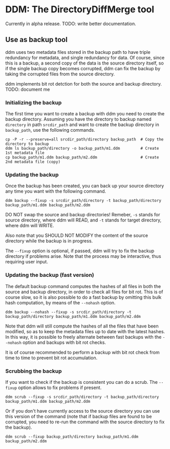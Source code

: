 # DDM: The DirectoryDiffMerge tool

Currently in alpha release. TODO: write better documentation.

## Use as backup tool

ddm uses two metadata files stored in the backup path to have triple redundancy
for metadata, and single redundancy for data. Of course, since this is a backup,
a second copy of the data is the source directory itself, so if the single backup
copy becomes corrupted, ddm can fix the backup by taking the corrupted files from
the source directory.

ddm implements bit rot detction for both the source and backup directory. TODO: document me

### Initializing the backup

The first time you want to create a backup with ddm you need to create the backup directory. Assuming you have the directory to backup named `directory` in path `srcdir_path` and want to create the backup directory in `backup_path`, use the following commands.

```
cp -P -r --preserve=all srcdir_path/directory backup_path  # Copy the directory to backup
ddm ls backup_path/directory -o backup_path/m1.ddm         # Create 1st metadata file
cp backup_path/m1.ddm backup_path/m2.ddm                   # Create 2nd metadata file (copy)
```

### Updating the backup

Once the backup has been created, you can back up your source directory any time you want with the following command.

```
ddm backup --fixup -s srcdir_path/directory -t backup_path/directory backup_path/m1.ddm backup_path/m2.ddm
```

DO NOT swap the source and backup directories! Remeber, `-s` stands for source directory, where ddm will READ, and `-t` stands for target directory, where ddm will WRITE.

Also note that you SHOULD NOT MODIFY the content of the source directory while the backup is in progress.

The `--fixup` option is optional, if passed, ddm will try to fix the backup directory if problems arise. Note that the process may be interactive, thus requiring user input.

### Updating the backup (fast version)

The default backup command computes the hashes of all files in both the source and backup directory, in order to check all files for bit rot. This is of course slow, so it is also possible to do a fast backup by omitting this bulk hash computation, by means of the `--nohash` option.

```
ddm backup --nohash --fixup -s srcdir_path/directory -t backup_path/directory backup_path/m1.ddm backup_path/m2.ddm
```

Note that ddm will still compute the hashes of all the files that have been modified, so as to keep the metadata files up to date with the latest hashes. In this way, it is possible to freely alternate between fast backups with the `--nohash` option and backups with bit rot checks.

It is of course recommended to perform a backup with bit rot check from time to time to prevent bit rot accumulation.


### Scrubbing the backup

If you want to check if the backup is consistent you can do a scrub. The `--fixup` option allows to fix problems if present.

```
ddm scrub --fixup -s srcdir_path/directory -t backup_path/directory backup_path/m1.ddm backup_path/m2.ddm
```

Or if you don't have currently access to the source directory you can use this version of the command (note that if backup files are found to be corrupted, you need to re-run the command with the source directory to fix the backup).

```
ddm scrub --fixup backup_path/directory backup_path/m1.ddm backup_path/m2.ddm
```
